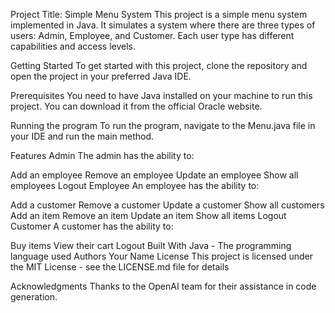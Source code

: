 Project Title: Simple Menu System
This project is a simple menu system implemented in Java. It simulates a system where there are three types of users: Admin, Employee, and Customer. Each user type has different capabilities and access levels.

Getting Started
To get started with this project, clone the repository and open the project in your preferred Java IDE.

Prerequisites
You need to have Java installed on your machine to run this project. You can download it from the official Oracle website.

Running the program
To run the program, navigate to the Menu.java file in your IDE and run the main method.

Features
Admin
The admin has the ability to:

Add an employee
Remove an employee
Update an employee
Show all employees
Logout
Employee
An employee has the ability to:

Add a customer
Remove a customer
Update a customer
Show all customers
Add an item
Remove an item
Update an item
Show all items
Logout
Customer
A customer has the ability to:

Buy items
View their cart
Logout
Built With
Java - The programming language used
Authors
Your Name
License
This project is licensed under the MIT License - see the LICENSE.md file for details

Acknowledgments
Thanks to the OpenAI team for their assistance in code generation.